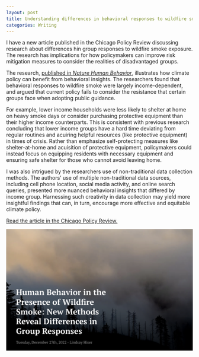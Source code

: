 ```yaml
---
layout: post
title: Understanding differences in behavioral responses to wildfire smoke exposure
categories: Writing
---
```


I have a new article published in the Chicago Policy Review discussing research about differences hin group responses to wildfire smoke exposure. The research has implications for how policymakers can improve risk mitigation measures to consider the realities of disadvantaged groups.

The research, [published in _Nature Human Behavior_](https://www.nature.com/articles/s41562-022-01396-6), illustrates how climate policy can benefit from behavioral insights. The researchers found that behavioral responses to wildfire smoke were largely income-dependent, and argued that current policy fails to consider the resistance that certain groups face when adopting public guidance. 

For example, lower income households were less likely to shelter at home on heavy smoke days or consider purchasing protective equipment than their higher income counterparts. This is consistent with previous research concluding that lower income groups have a hard time deviating from regular routines and acuiring helpful resources (like protective equipment) in times of crisis. Rather than emphasize self-protecting measures like shelter-at-home and acuisition of protective equipment, policymakers could instead focus on equipping residents with necessary equipment and ensuring safe shelter for those who cannot avoid leaving home.

I was also intrigued by the researchers use of non-traditional data collection methods.  The authors’ use of multiple non-traditional data sources, including cell phone location, social media activity, and online search queries, presented more nuanced behavioral insights that differed by income group. Harnessing such creativity in data collection may yield more insightful findings that can, in turn, encourage more effective and equitable climate policy.

[Read the article in the Chicago Policy Review.](https://chicagopolicyreview.org/2022/12/27/human-behavior-in-the-presence-of-wildfire-smoke-new-methods-reveal-differences-in-group-responses/)

![](/images/cpr-wildfire.png)

